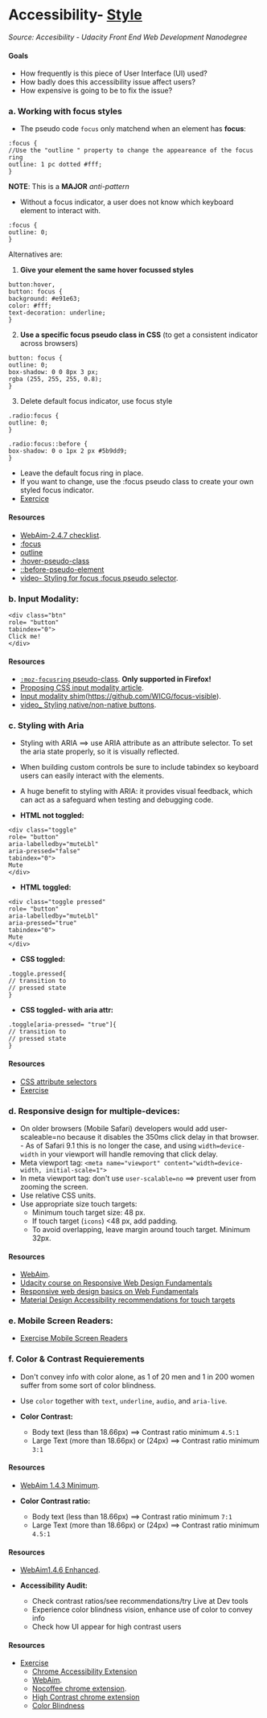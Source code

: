 # Accessibility- [Style](#6-style)
_Source: Accesibility - Udacity Front End Web Development Nanodegree_

#### Goals 
- How frequently is this piece of User Interface (UI) used?
- How badly does this accessibility issue affect users?
- How expensive is going to be to fix the issue?

### a. Working with focus styles
- The pseudo code `focus` only matchend when an element has __focus__:
```
:focus {
//Use the "outline " property to change the appeareance of the focus ring
outline: 1 pc dotted #fff; 
}
```
__NOTE__: This is a __MAJOR__ _anti-pattern_
- Without a focus indicator, a user does not know which keyboard element to interact with.

```
:focus {
outline: 0; 
}
```
Alternatives are:
1) __Give your element the same hover focussed styles__
```
button:hover,
button: focus {
background: #e91e63;
color: #fff;
text-decoration: underline;
}
```
2) __Use a specific focus pseudo class in CSS__ 
(to get a consistent indicator across browsers)
```
button: focus {
outline: 0;
box-shadow: 0 0 8px 3 px;
rgba (255, 255, 255, 0.8);
}
```
3) Delete default focus indicator, use focus style
```
.radio:focus {
outline: 0;
}

.radio:focus::before {
box-shadow: 0 o 1px 2 px #5b9dd9;
}
```
- Leave the default focus ring in place.
- If you want to change, use the :focus pseudo class to create your own styled focus indicator.
- [Exercice](https://github.com/udacity/ud891)

#### Resources 
- [WebAim-2.4.7 checklist](https://webaim.org/standards/wcag/checklist#sc2.4.7).
- [:focus](https://developer.mozilla.org/en-US/docs/Web/CSS/:focus)
- [outline](https://developer.mozilla.org/en-US/docs/Web/CSS/outline)
- [:hover-pseudo-class](https://developer.mozilla.org/en-US/docs/Web/CSS/:hover)
- [::before-pseudo-element](https://developer.mozilla.org/en-US/docs/Web/CSS/::before)
- [video- Styling for focus :focus pseudo selector](https://youtu.be/ZooEnrj8aMc).

### b. Input Modality:
```
<div class="btn"
role= "button"
tabindex="0">
Click me!
</div>
```
#### Resources 
- [`:moz-focusring` pseudo-class](https://developer.mozilla.org/en-US/docs/Web/CSS/:-moz-focusring). __Only supported in Firefox!__
- [Proposing CSS input modality article](http://radar.oreilly.com/2015/08/proposing-css-input-modailty.html).
- [Input modality shim](https://github.com/alice/modality)(https://github.com/WICG/focus-visible).
- [video_ Styling native/non-native buttons](https://youtu.be/bfPGicTGBTI).

### c. Styling with Aria
- Styling with ARIA ==> use ARIA attribute as an attribute selector. To set the aria state properly, so it is visually reflected.
- When building custom controls be sure to include tabindex so keyboard users can easily interact with the elements.
- A huge benefit to styling with ARIA: it provides visual feedback, which can act as a safeguard when testing and debugging code.

 - __HTML not toggled:__
```
<div class="toggle"
role= "button"
aria-labelledby="muteLbl"
aria-pressed="false"
tabindex="0">
Mute
</div>
```
 - __HTML toggled:__
```
<div class="toggle pressed"
role= "button"
aria-labelledby="muteLbl"
aria-pressed="true"
tabindex="0">
Mute
</div>
```
 - __CSS toggled:__
 ```
.toggle.pressed{
// transition to
// pressed state
}
 ```
  - __CSS toggled- with aria attr:__
 ```
.toggle[aria-pressed= "true"]{
// transition to
// pressed state
}
 ```
 #### Resources 
- [CSS attribute selectors](https://developer.mozilla.org/en-US/docs/Web/CSS/Attribute_selectors) 
- [Exercise](https://github.com/udacity/ud891)

### d. Responsive design for multiple-devices:
- On older browsers (Mobile Safari) developers would add user-scaleable=no because it disables the 350ms click delay in that browser.  - As of Safari 9.1 this is no longer the case, and using `width=device-width` in your viewport will handle removing that click delay.
- Meta viewport tag: `<meta name="viewport" content="width=device-width, initial-scale=1">`
- In meta viewport tag: don't use `user-scalable=no` ==> prevent user from zooming the screen.
- Use relative CSS units.
- Use appropriate size touch targets:
    - Minimum touch target size: 48 px.
    - If touch target (`icons`) <48 px, add padding.
    - To avoid overlapping, leave margin around touch target. Minimum 32px.

#### Resources 
  - [WebAim](https://webaim.org/standards/wcag/checklist#sc1.4.4).
  - [Udacity course on Responsive Web Design Fundamentals](https://eu.udacity.com/course/responsive-web-design-fundamentals--ud893)
  - [Responsive web design basics on Web Fundamentals](https://developers.google.com/web/fundamentals/design-and-ux/responsive/#set-the-viewport)
  - [Material Design Accessibility recommendations for touch targets](https://material.io/guidelines/usability/accessibility.html#accessibility-layout)
 
### e. Mobile Screen Readers: 
- [Exercise Mobile Screen Readers](http://udacity.github.io/ud891/lesson6-styling/04-mobile-screenreader/index.html)

### f. Color & Contrast Requierements
-  Don't convey info with color alone, as 1 of 20 men and 1 in 200 women suffer from some sort of color blindness.
- Use `color` together with `text`, `underline`, `audio`, and `aria-live`.

- __Color Contrast:__ 
   - Body text (less than 18.66px) ==> Contrast ratio minimum `4.5:1`
   - Large Text (more than 18.66px) or (24px) ==> Contrast ratio minimum `3:1`  
#### Resources 
   - [WebAim 1.4.3 Minimum](https://webaim.org/standards/wcag/checklist#sc1.4.3).

 - __Color Contrast ratio:__ 
   - Body text (less than 18.66px) ==> Contrast ratio minimum `7:1`
   - Large Text (more than 18.66px) or (24px) ==> Contrast ratio minimum `4.5:1`  
 #### Resources 
   - [WebAim1.4.6 Enhanced](https://webaim.org/standards/wcag/checklist#sc1.4.6).

 - __Accessibility Audit:__ 
   - Check contrast ratios/see recommendations/try Live at Dev tools 
   - Experience color blindness vision, enhance use of color to convey info 
   - Check how UI appear for high contrast users 
#### Resources 
  - [Exercise](https://github.com/udacity/ud891)
    - [Chrome Accessibility Extension](https://chrome.google.com/webstore/detail/accessibility-developer-t/fpkknkljclfencbdbgkenhalefipecmb?hl=en)   
    - [WebAim](https://webaim.org/standards/wcag/checklist#sc1.4.1).
    - [Nocoffee chrome extension](https://chrome.google.com/webstore/detail/nocoffee/jjeeggmbnhckmgdhmgdckeigabjfbddl?hl=en-US). 
    - [High Contrast chrome extension](https://chrome.google.com/webstore/detail/high-contrast/djcfdncoelnlbldjfhinnjlhdjlikmph?hl=en)
    - [Color Blindness](http://www.colourblindawareness.org/colour-blindness/)
